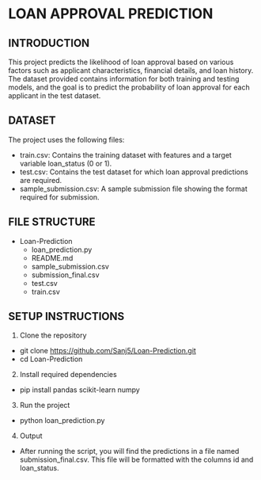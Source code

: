 # **LOAN APPROVAL PREDICTION**

## **INTRODUCTION**
This project predicts the likelihood of loan approval based on various factors such as applicant characteristics, financial details, and loan history. The dataset provided contains information for both training and testing models, and the goal is to predict the probability of loan approval for each applicant in the test dataset.

## **DATASET**
The project uses the following files:

- train.csv: Contains the training dataset with features and a target variable loan_status (0 or 1).
- test.csv: Contains the test dataset for which loan approval predictions are required.
- sample_submission.csv: A sample submission file showing the format required for submission.

## **FILE STRUCTURE**
- Loan-Prediction
  - loan_prediction.py
  - README.md
  - sample_submission.csv
  - submission_final.csv
  - test.csv
  - train.csv

## **SETUP INSTRUCTIONS**

1. Clone the repository
  - git clone https://github.com/Sanj5/Loan-Prediction.git
  - cd Loan-Prediction

2. Install required dependencies
  - pip install pandas scikit-learn numpy

3. Run the project
  - python loan_prediction.py

4. Output
  - After running the script, you will find the predictions in a file named submission_final.csv. This file will be formatted with the columns id and loan_status.
  